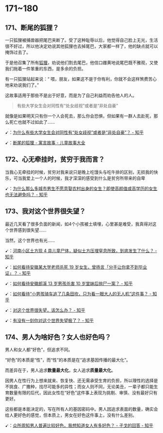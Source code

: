 # 171~180

## 171、断尾的狐狸？

一只狐狸被捕兽器把尾巴夹断了。受了这种耻辱以后，他觉得自己脸上无光，生活很不好过，所以他决定劝说其他狐狸也去掉尾巴，大家都一样了，他的缺点就可以掩饰过去了。

于是他召集了所有[狐狸](http://www.qigushi.com/yuyangushi/744.html)，劝说他们割去尾巴，他信口雌黄地说尾巴既不雅观，又使我们拖着一件笨重的东西，是多余的负担。

有一只狐狸站起来说：“ 喂，朋友，如果这不是于你有利，你就不会这样煞费苦心地来劝说我们了。”

这故事适用于那些不是出于好意，而是为了自己利益而劝告他人的人。

> 有些大学女生会对同性有“处女歧视”或者是“非处自豪”

就像是如果明天只有你一个人会死去，那么你会恐惧，但如果有一群人去赴死，那么死亡也就不过如此了……

➹：[为什么有些大学女生会对同性有“处女歧视”或者是“非处自豪”？ - 知乎](https://www.zhihu.com/question/387375465)

➹：[断尾的狐狸 - 寓言故事 - 儿童故事大全](http://www.qigushi.com/yuyangushi/987.html)

## 172、心无牵挂时，贫穷于我而言？

当我心无牵挂的时候，贫穷对我来说只是晚上吃馒头与吃牛排的区别，无损我的快乐，可当我爱上一个人的时候，我才深深的感受到什么是贫穷所带来的自卑

➹：[为什么那么多城市男生不愿意娶农村出身的女生？即使高颜值或高学历的女生也无法避免吗？ - 知乎](https://www.zhihu.com/question/46279539)

## 173、我对这个世界很失望？

最近几天看了很多负面的新闻，如4个小孩被土填埋，心里甚是难受，我真得对这个世界感到很失望……

当然，这个世界也有光……

➹：[河南小区土方现 4 具儿童尸体，疑似土方压埋窒息所致，到底发生了什么？ - 知乎](https://www.zhihu.com/question/388912982)

➹：[如何看待安徽某大学老师杀死 19 岁女生，曾扬言「分手让你拿不到毕业证」？ - 知乎](https://www.zhihu.com/question/388738775)

➹：[如何看待安徽郎溪 13 岁男孩杀害 10 岁堂妹后抛尸一案？ - 知乎](https://www.zhihu.com/question/388801060)

➹：[如何看待“小男孩骑车追了几条田坎，只为看一眼大人的无人机”这件事？ - 知乎](https://www.zhihu.com/question/388824620)

➹：[对这个世界很失望，该怎么办？ - 知乎](https://www.zhihu.com/question/31720042)

➹：[有没有一刻你对这个世界失望极了？ - 知乎](https://www.zhihu.com/question/53110339)

## 174、男人为啥好色？女人也好色吗？

男人和女人都“好色”，但追求不同。

“好色”的本质是“性”，而“性”的本质是在“追求基因传播的最大化”。

而差异在于，男人追求**数量最大化**，女人追求**质量最大化**。

因男人在性行为上想来就来、恢复快、还无需承受生育的负担，所以理性的选择是不挑食、广撒种，找尽可能多的异性；而女人则不同，无论美丑，一辈子都只能生育数量有限的后代，因此女性在“好色”这件事上表现为挑剔、审慎、没有最好只有更好。

这些都是本能决定的，写在所有人的基因密码中。男人因追求表面的数量，确实会给人更好色的感觉，但本质上，男女在好色这件事上，没有什么差别。

➹：[众所周知男人普遍比较好色，我想知道女人有多好色？ - 子戈的回答 - 知乎]( https://www.zhihu.com/question/21576505/answer/30894911)